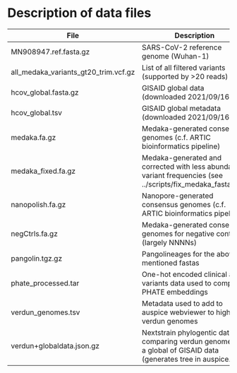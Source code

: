 # Description of data files

File | Description
------------ | -------------
MN908947.ref.fasta.gz | SARS-CoV-2 reference genome (Wuhan-1)
all_medaka_variants_gt20_trim.vcf.gz | List of all filtered variants (supported by >20 reads)
hcov_global.fasta.gz | GISAID global data (downloaded 2021/09/16)
hcov_global.tsv | GISAID global metadata (downloaded 2021/09/16)
medaka.fa.gz | Medaka-generated consensus genomes (c.f. ARTIC bioinformatics pipeline)
medaka_fixed.fa.gz | Medaka-generated and corrected with less abundant variant frequencies (see ../scripts/fix_medaka_fastas.sh) 
nanopolish.fa.gz | Nanopore-generated consensus genomes (c.f. ARTIC bioinformatics pipeline)
negCtrls.fa.gz | Medaka-generated consensus genomes for negative controls (largely NNNNs)
pangolin.tgz.gz | Pangolineages for the above-mentioned fastas
phate_processed.tar | One-hot encoded clinical and variants data used to compute PHATE embeddings
verdun_genomes.tsv | Metadata used to add to auspice webviewer to highlight verdun genomes
verdun+globaldata.json.gz | Nextstrain phylogentic data comparing verdun genomes to a global of GISAID data (generates tree in auspice.us)
